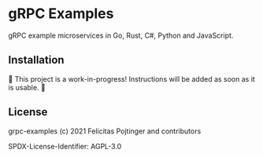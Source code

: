 # gRPC Examples

gRPC example microservices in Go, Rust, C#, Python and JavaScript.

## Installation

🚧 This project is a work-in-progress! Instructions will be added as soon as it is usable. 🚧

## License

grpc-examples (c) 2021 Felicitas Pojtinger and contributors

SPDX-License-Identifier: AGPL-3.0
